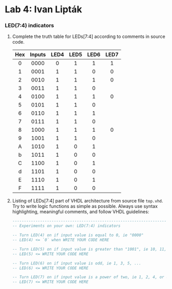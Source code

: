 # Lab 4: Ivan Lipták

### LED(7:4) indicators

1. Complete the truth table for LEDs[7:4] according to comments in source code.

   | **Hex** | **Inputs** | **LED4** | **LED5** | **LED6** | **LED7** |
   | :-: | :-: | :-: | :-: | :-: | :-: |
   | 0 | 0000 | 0 | 1  | 1  | 1  |
   | 1 | 0001 | 1 | 1 | 0  | 0 |
   | 2 | 0010 | 1 | 1 | 1  | 0 |
   | 3 | 0011 | 1 | 1 | 0  |  |
   | 4 | 0100 | 1 | 1 | 1  | 0 |
   | 5 | 0101 | 1 | 1 | 0  |  |
   | 6 | 0110 | 1 | 1 | 1  |  |
   | 7 | 0111 | 1 | 1 | 0  |  |
   | 8 | 1000 | 1 | 1 | 1  | 0 |
   | 9 | 1001 | 1 | 1 | 0  |  |
   | A | 1010 | 1 | 0 | 1  |  |
   | b | 1011 | 1 | 0 | 0  |  |
   | C | 1100 | 1 | 0 | 1  |  |
   | d | 1101 | 1 | 0 | 0  |  |
   | E | 1110 | 1 | 0 | 1  |  |
   | F | 1111 | 1 | 0 | 0  |  |

2. Listing of LEDs[7:4] part of VHDL architecture from source file `top.vhd`. Try to write logic functions as simple as possible. Always use syntax highlighting, meaningful comments, and follow VHDL guidelines:

   ```vhdl
   --------------------------------------------------------------------
   -- Experiments on your own: LED(7:4) indicators

   -- Turn LED(4) on if input value is equal to 0, ie "0000"
   -- LED(4) <= `0` when WRITE YOUR CODE HERE

   -- Turn LED(5) on if input value is greater than "1001", ie 10, 11, 12, ...
   -- LED(5) <= WRITE YOUR CODE HERE

   -- Turn LED(6) on if input value is odd, ie 1, 3, 5, ...
   -- LED(6) <= WRITE YOUR CODE HERE

   -- Turn LED(7) on if input value is a power of two, ie 1, 2, 4, or 8
   -- LED(7) <= WRITE YOUR CODE HERE
   ```